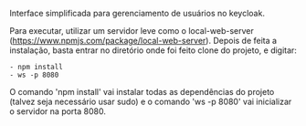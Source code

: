 Interface simplificada para gerenciamento de usuários no keycloak.

Para executar, utilizar um servidor leve como o local-web-server (https://www.npmjs.com/package/local-web-server).
Depois de feita a instalação, basta entrar no diretório onde foi feito clone do projeto, e digitar:

	- npm install
	- ws -p 8080

O comando 'npm install' vai instalar todas as dependências do projeto (talvez seja necessário usar sudo) e o comando 'ws -p 8080' vai inicializar o servidor na porta 8080.  
